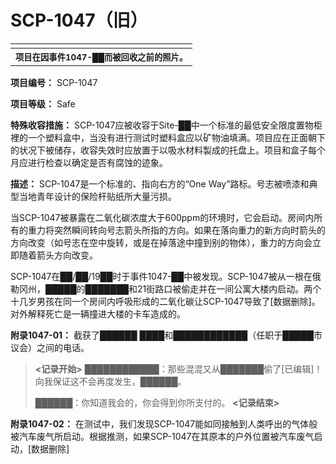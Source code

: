# SCP-1047（旧）
                        


<table class='wiki-content-table'>
 <tr>
  <td colspan='2'
      rowspan='1' />
 </tr>
 <tr>
  <th colspan='2'
      rowspan='1'>
   <sup>&#39033;&#30446;&#22312;&#22240;&#20107;&#20214;1047-&#9608;&#9608;&#32780;&#34987;&#22238;&#25910;&#20043;&#21069;&#30340;&#29031;&#29255;&#12290;</sup>
  </th>
 </tr>
</table>

**项目编号：** SCP-1047

**项目等级：** Safe

**特殊收容措施：** SCP-1047应被收容于Site-██中一个标准的最低安全限度置物柜裡的一个塑料盒中，当没有进行测试时塑料盒应以矿物油填满。项目应在正面朝下的状况下被储存，收容失效时应放置于以吸水材料製成的托盘上。项目和盒子每个月应进行检查以确定是否有腐蚀的迹象。

**描述：** SCP-1047是一个标准的、指向右方的“One Way”路标。号志被喷漆和典型当地青年设计的保险杆贴纸所大量污损。

当SCP-1047被暴露在二氧化碳浓度大于600ppm的环境时，它会启动。房间内所有的重力将突然瞬间转向号志箭头所指的方向。如果在落向重力的新方向时箭头的方向改变（如号志在空中旋转，或是在掉落途中撞到别的物体），重力的方向会立即随着箭头方向改变。

SCP-1047在██/██/19██时于事件1047-██中被发现。SCP-1047被从一根在俄勒冈州，█████的███████和21街路口被偷走并在一间公寓大楼内启动。两个十几岁男孩在同一个房间内呼吸形成的二氧化碳让SCP-1047导致了[数据删除]。对外解释死亡是一辆撞进大楼的卡车造成的。

**附录1047-01：** 截获了██████ ████和████████████（任职于█████市议会）之间的电话。


> **<记录开始>** 
████████████：那些混混又从███████偷了[已编辑]！向我保证这不会再度发生，██████。
> 
> ██████：你知道我会的，你会得到你所支付的。
**<记录结束>** 
> 

**附录1047-02：** 在测试中，我们发现SCP-1047能如同接触到人类呼出的气体般被汽车废气所启动。根据推测，如果SCP-1047在其原本的户外位置被汽车废气启动，[数据删除]


                    